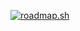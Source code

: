 [![roadmap.sh](https://roadmap.sh/card/tall/6744bfcb5434bf319aec7305?variant=dark&roadmaps=devops%2Caws%2Csoftware-architect%2Cengineering-manager)](https://roadmap.sh)
